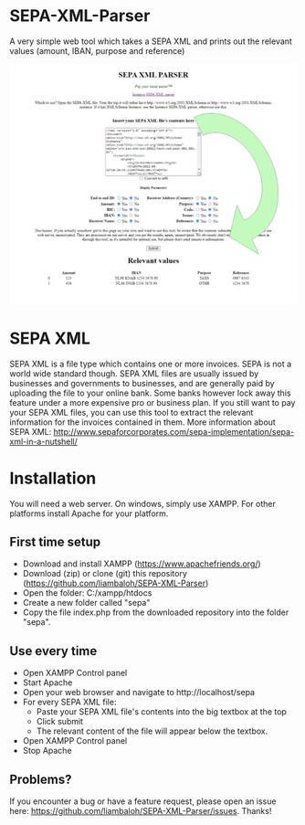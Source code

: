# SEPA-XML-Parser
A very simple web tool which takes a SEPA XML and prints out the relevant values (amount, IBAN, purpose and reference)

![SEPA XML Parser screenshot](img/sepa.png)

# SEPA XML
SEPA XML is a file type which contains one or more invoices. SEPA is not a world wide standard though. SEPA XML files are usually issued by businesses and governments to businesses, and are generally paid by uploading the file to your online bank. Some banks however lock away this feature under a more expensive pro or business plan. If you still want to pay your SEPA XML files, you can use this tool to extract the relevant information for the invoices contained in them. More information about SEPA XML: http://www.sepaforcorporates.com/sepa-implementation/sepa-xml-in-a-nutshell/

# Installation
You will need a web server. On windows, simply use XAMPP. For other platforms install Apache for your platform.

## First time setup
- Download and install XAMPP (https://www.apachefriends.org/)
- Download (zip) or clone (git) this repository (https://github.com/liambaloh/SEPA-XML-Parser)
- Open the folder: C:/xampp/htdocs
- Create a new folder called "sepa"
- Copy the file index.php from the downloaded repository into the folder "sepa".

## Use every time
- Open XAMPP Control panel
- Start Apache
- Open your web browser and navigate to http://localhost/sepa
- For every SEPA XML file:
  - Paste your SEPA XML file's contents into the big textbox at the top
  - Click submit
  - The relevant content of the file will appear below the textbox.
- Open XAMPP Control panel
- Stop Apache

## Problems?
If you encounter a bug or have a feature request, please open an issue here: https://github.com/liambaloh/SEPA-XML-Parser/issues. Thanks!
